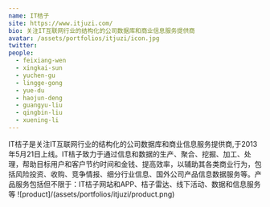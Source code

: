 ```yaml
---
name: IT桔子
site: https://www.itjuzi.com/
bio: 关注IT互联网行业的结构化的公司数据库和商业信息服务提供商
avatar: /assets/portfolios/itjuzi/icon.jpg
twitter: 
people:
  - feixiang-wen
  - xingkai-sun
  - yuchen-gu
  - lingge-gong
  - yue-du
  - haojun-deng
  - guangyu-liu
  - qingbin-liu
  - xuening-li
---
```

IT桔子是关注IT互联网行业的结构化的公司数据库和商业信息服务提供商,于2013年5月21日上线。IT桔子致力于通过信息和数据的生产、聚合、挖掘、加工、处理，帮助目标用户和客户节约时间和金钱、提高效率，以辅助其各类商业行为，包括风险投资、收购、竞争情报、细分行业信息、国外公司产品信息数据服务等。产品服务包括但不限于：IT桔子网站和APP、桔子雷达、线下活动、数据和信息服务等
![product]/(assets/portfolios/itjuzi/product.png)
